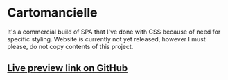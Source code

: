 # Cartomancielle

It's a commercial build of SPA that I've done with CSS because of need for specific styling. Website is currently not yet released, however I must please, do not copy contents of this project.

## [Live preview link on GitHub](https://szablitho.github.io/Cartomancielle/)
